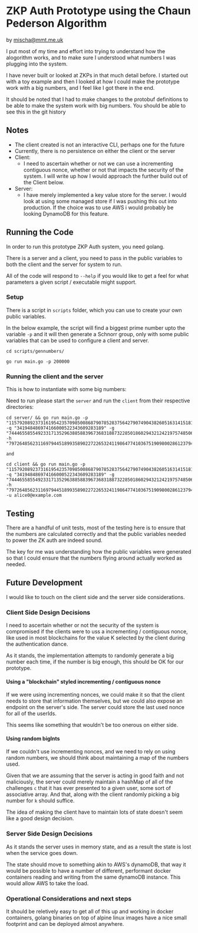 # ZKP Auth Prototype using the Chaun Pederson Algorithm 
by mischa@mmt.me.uk

I put most of my time and effort into trying to understand how the alogorithm works, and to make sure I understood what numbers I was plugging into the system. 

I have never built or looked at ZKPs in that much detail before. I started out with a toy example and then I looked at how I could make the prototype work with a big numbers, and I feel like I got there in the end.

It should be noted that I had to make changes to the protobuf definitions to be able to make the system work with big numbers. You should be able to see this in the git history

## Notes
 - The client created is not an interactive CLI, perhaps one for the future
 - Currently, there is no persistence on either the client or the server
  - Client:
    - I need to ascertain whether or not we can use a incrementing contiguous nonce, whether or not that impacts the security of the system. I will write up how I would approach the further build out of the Client below. 
  - Server: 
    - I have merely implemented a key value store for the server. I would look at using some managed store if I was pushing this out into production. If the choice was to use AWS i would probably be looking DynamoDB for this feature. 
  
## Running the Code

In order to run this prototype ZKP Auth system, you need golang.

There is a server and a client, you need to pass in the public variables to both the client and the server for system to run.

All of the code will respond to `--help` if you would like to get a feel for what parameters a given script / executable might support.

### Setup 

There is a script in `scripts` folder, which you can use to create your own public variables. 

In the below example, the script will find a biggest prime number upto the variable `-p` and it will then generate a Schnorr group, only with some public variables that can be used to configure a client and server. 

```
cd scripts/gennumbers/

go run main.go -p 200000
```

### Running the client and the server
This is how to instantiate with some big numbers:

Need to run please start the `server` and run the `client` from their respective directories: 

```
cd server/ && go run main.go -p "115792089237316195423570985008687907852837564279074904382605163141518161494337" -q "341948486974166000522343609283189" -g "74446558554923317135296388588396736831887322850186029432124219757485062736903" -h "79726485623116979445189935890227226532411986477410367519098002861237945910855"

and 

cd client && go run main.go -p "115792089237316195423570985008687907852837564279074904382605163141518161494337" -q "341948486974166000522343609283189" -g "74446558554923317135296388588396736831887322850186029432124219757485062736903" -h "79726485623116979445189935890227226532411986477410367519098002861237945910855" -u alice0@example.com 
```
## Testing 

There are a handful of unit tests, most of the testing here is to ensure that the numbers are calculated correctly and that the public variables needed to power the ZK auth are indeed sound. 

The key for me was understanding how the public variables were generated so that I could ensure that the numbers flying around actually worked as needed. 

## Future Development 

I would like to touch on the client side and the server side considerations. 

### Client Side Design Decisions

I need to ascertain whether or not the security of the system is compromised if the clients were to uss a incrementing / contiguous nonce, like used in most blockchains for the value K selected by the client during the authentication dance. 

As it stands, the implementation attempts to randomly generate a big number each time, if the number is big enough, this should be OK for our prototype. 

#### Using a "blockchain" styled incrementing / contiguous nonce 

If we were using incrementing nonces, we could make it so that the client needs to store that information themselves, but we could also expose an endpoint on the server's side. The server could store the last used nonce for all of the userIds. 

This seems like something that wouldn't be too onerous on either side.  

#### Using random bigInts

If we couldn't use incrementing nonces, and we need to rely on using random numbers, we should think about maintaining a map of the numbers used.   

Given that we are assuming that the server is acting in good faith and not maliciously, the server could merely maintain a hashMap of all of the challenges `c` that it has ever presented to a given user, some sort of associative array. And that, along with the client randomly picking a big number for `k` should suffice. 

The idea of making the client have to maintain lots of state doesn't seem like a good design decision. 

### Server Side Design Decisions  

As it stands the server uses in memory state, and as a result the state is lost when the service goes down. 

The state should move to something akin to AWS's dynamoDB, that way it would be possible to have a number of different, performant docker containers reading and writing from the same dynamoDB instance. This would allow AWS to take the load. 

### Operational Considerations and next steps

It should be reletively easy to get all of this up and working in docker containers, golang binaries on top of alpine linux images have a nice small footprint and can be deployed almost anywhere. 
